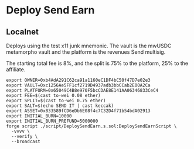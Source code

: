 # Deploy Send Earn

## Localnet

Deploys using the test x11 junk mnemonic. The vault is the mwUSDC metamorpho vault and the platform is the revenues Send multisig.

The starting total fee is 8%, and the split is 75% to the platform, 25% to the affiliate.

```shell
export OWNER=0xb4AdA291C62ca91a1160eC1DF4bC50f47D7e02e3
export VAULT=0xc1256Ae5FF1cf2719D4937adb3bbCCab2E00A2Ca
export PLATFORM=0x65049C4B8e970F5bcCDAE8E141AA06346833CeC4
export FEE=$(cast to-wei 0.08 ether)
export SPLIT=$(cast to-wei 0.75 ether)
export SALT=$(echo SEND IT | cast keccak)
export ASSET=0x833589fCD6eDb6E08f4c7C32D4f71b54bdA02913
export INITIAL_BURN=10000
export INITIAL_BURN_PREFUND=5000000
forge script ./script/DeploySendEarn.s.sol:DeploySendEarnScript \
  -vvvv \
  --verify \
  --broadcast
```
